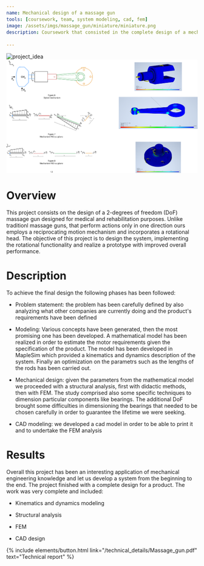 ```yaml
---
name: Mechanical design of a massage gun
tools: [coursework, team, system modeling, cad, fem]
image: /assets/imgs/massage_gun/miniature/miniature.png
description: Coursework that consisted in the complete design of a mechatronics device. It received maximum grade

---
```


![project_idea](/assets/imgs/massage_gun/1.png)
![project_idea](/assets/imgs/massage_gun/2.png)

# Overview
This project consists on the design of a 2-degrees of freedom (DoF) massage gun designed for medical and rehabilitation purposes. Unlike traditionl massage guns, that perform actions only in one direction ours employs a reciprocating motion mechanism and incorporates a rotational head. The objective of this project is to design the system, implementing the rotational functionality and realize a prototype with improved overall performance.

# Description
To achieve the final design the following phases has been followed:

- Problem statement: the problem has been carefully defined by also analyzing what other companies are currently doing and the product's requirements have been defined

- Modeling: Various concepts have been generated, then the most promising one has been developed. A mathematical model has been realized in order to estimate the motor requirements given the specification of the product. The model has been developed in MapleSim which provided a kinematics and dynamics description of the system. Finally an optimization on the parametrs such as the lengths of the rods has been carried out.

- Mechanical design: given the parameters from the mathematical model we proceeded with a structural analysis, first with didactic methods, then with FEM. The study comprised also some specific techniques to dimension particular components like bearings. The additional DoF brought some difficulties in dimensioning the bearings that needed to be chosen carefully in order to guarantee the lifetime we were seeking.

- CAD modeling: we developed a cad model in order to be able to print it and to undertake the FEM analysis

# Results
Overall this project has been an interesting application of mechanical engineering knowledge and let us develop a system from the beginning to the end.
The project finished with a complete design for a product. The work was very complete and included:

- Kinematics and dynamics modeling

- Structural analysis

- FEM

- CAD design

<div class="flex-parent jc-center">
{% include elements/button.html link="/technical_details/Massage_gun.pdf" text="Technical report" %}
</div>
